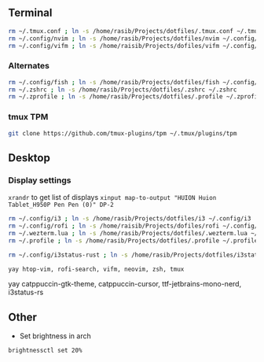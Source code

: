 ## Terminal

```bash
rm ~/.tmux.conf ; ln -s /home/rasib/Projects/dotfiles/.tmux.conf ~/.tmux.conf
rm ~/.config/nvim ; ln -s /home/rasib/Projects/dotfiles/nvim ~/.config/nvim
rm ~/.config/vifm ; ln -s /home/raisib/Projects/dofiles/vifm ~/.config/vifm

```

### Alternates

```bash
rm ~/.config/fish ; ln -s /home/rasib/Projects/dotfiles/fish ~/.config/fish
rm ~/.zshrc ; ln -s /home/rasib/Projects/dotfiles/.zshrc ~/.zshrc
rm ~/.zprofile ; ln -s /home/rasib/Projects/dotfiles/.profile ~/.zprofile
```

### tmux TPM

```bash
git clone https://github.com/tmux-plugins/tpm ~/.tmux/plugins/tpm
```

## Desktop

### Display settings

`xrandr` to get list of displays
`xinput map-to-output "HUION Huion Tablet_H950P Pen Pen (0)" DP-2`

```bash
rm ~/.config/i3 ; ln -s /home/rasib/Projects/dotfiles/i3 ~/.config/i3
rm ~/.config/rofi ; ln -s /home/raisib/Projects/dofiles/rofi ~/.config/rofi
rm ~/.wezterm.lua ; ln -s /home/rasib/Projects/dotfiles/.wezterm.lua ~/.wezterm.lua
rm ~/.profile ; ln -s /home/rasib/Projects/dotfiles/.profile ~/.profile

rm ~/.config/i3status-rust ; ln -s /home/rasib/Projects/dotfiles/i3status-rust ~/.config/i3status-rust

```

```bash
yay htop-vim, rofi-search, vifm, neovim, zsh, tmux
```

yay catppuccin-gtk-theme, catppuccin-cursor, ttf-jetbrains-mono-nerd, i3status-rs

## Other

- Set brightness in arch

```bash
brightnessctl set 20%
```
